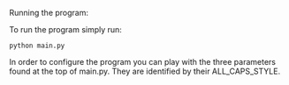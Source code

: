 Running the program:

To run the program simply run:

	python main.py

In order to configure the program you can play with the three parameters
found at the top of main.py. They are identified by their ALL_CAPS_STYLE. 